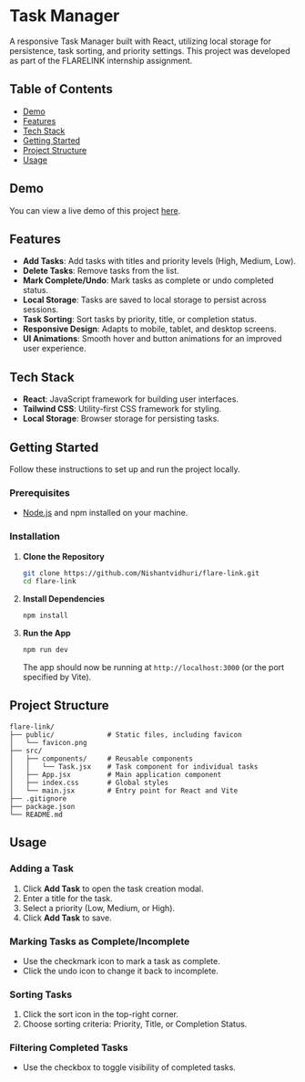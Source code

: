 

# Task Manager

A responsive Task Manager built with React, utilizing local storage for persistence, task sorting, and priority settings. This project was developed as part of the FLARELINK internship assignment.

## Table of Contents

- [Demo](#demo)
- [Features](#features)
- [Tech Stack](#tech-stack)
- [Getting Started](#getting-started)
- [Project Structure](#project-structure)
- [Usage](#usage)


## Demo

You can view a live demo of this project [here](https://flare-link-green.vercel.app/).

## Features

- **Add Tasks**: Add tasks with titles and priority levels (High, Medium, Low).
- **Delete Tasks**: Remove tasks from the list.
- **Mark Complete/Undo**: Mark tasks as complete or undo completed status.
- **Local Storage**: Tasks are saved to local storage to persist across sessions.
- **Task Sorting**: Sort tasks by priority, title, or completion status.
- **Responsive Design**: Adapts to mobile, tablet, and desktop screens.
- **UI Animations**: Smooth hover and button animations for an improved user experience.

## Tech Stack

- **React**: JavaScript framework for building user interfaces.
- **Tailwind CSS**: Utility-first CSS framework for styling.
- **Local Storage**: Browser storage for persisting tasks.

## Getting Started

Follow these instructions to set up and run the project locally.

### Prerequisites

- [Node.js](https://nodejs.org/) and npm installed on your machine.

### Installation

1. **Clone the Repository**

   ```bash
   git clone https://github.com/Nishantvidhuri/flare-link.git
   cd flare-link
   ```

2. **Install Dependencies**

   ```bash
   npm install
   ```

3. **Run the App**

   ```bash
   npm run dev
   ```

   The app should now be running at `http://localhost:3000` (or the port specified by Vite).

## Project Structure

```
flare-link/
├── public/             # Static files, including favicon
│   └── favicon.png
├── src/
│   ├── components/     # Reusable components
│   │   └── Task.jsx    # Task component for individual tasks
│   ├── App.jsx         # Main application component
│   ├── index.css       # Global styles
│   └── main.jsx        # Entry point for React and Vite
├── .gitignore
├── package.json
└── README.md
```

## Usage

### Adding a Task

1. Click **Add Task** to open the task creation modal.
2. Enter a title for the task.
3. Select a priority (Low, Medium, or High).
4. Click **Add Task** to save.

### Marking Tasks as Complete/Incomplete

- Use the checkmark icon to mark a task as complete.
- Click the undo icon to change it back to incomplete.

### Sorting Tasks

1. Click the sort icon in the top-right corner.
2. Choose sorting criteria: Priority, Title, or Completion Status.

### Filtering Completed Tasks

- Use the checkbox to toggle visibility of completed tasks.

